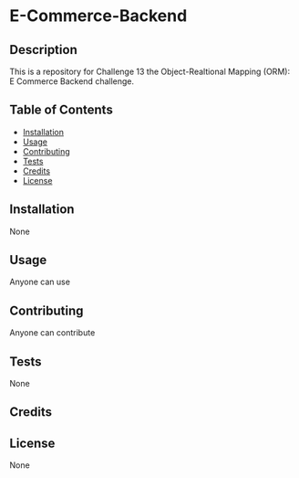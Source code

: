 # E-Commerce-Backend

## Description
This is a repository for Challenge 13 the Object-Realtional Mapping (ORM): E Commerce Backend challenge. 

## Table of Contents
- [Installation](#installation)
- [Usage](#usage)
- [Contributing](#contributing)
- [Tests](#tests)
- [Credits](#credits)
- [License](#license)

## Installation
None

## Usage
Anyone can use

## Contributing
Anyone can contribute

## Tests
None

## Credits


## License
None
